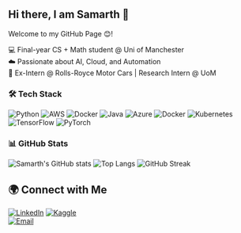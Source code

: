 ## Hi there, I am Samarth 👋
Welcome to my GitHub Page 😊!

💻 Final-year CS + Math student @ Uni of Manchester  
☁️ Passionate about AI, Cloud, and Automation  
🚀 Ex-Intern @ Rolls-Royce Motor Cars | Research Intern @ UoM

### 🛠 Tech Stack
![Python](https://img.shields.io/badge/Python-3776AB?style=for-the-badge&logo=python&logoColor=white)
![AWS](https://img.shields.io/badge/AWS-FF9900?style=for-the-badge&logo=amazon-aws&logoColor=white)
![Docker](https://img.shields.io/badge/Docker-2496ED?style=for-the-badge&logo=docker&logoColor=white)
![Java](https://img.shields.io/badge/Java-007396?style=for-the-badge&logo=java&logoColor=white)
![Azure](https://img.shields.io/badge/Azure-0078D4?style=for-the-badge&logo=microsoft-azure&logoColor=white)
![Docker](https://img.shields.io/badge/Docker-2496ED?style=for-the-badge&logo=docker&logoColor=white)
![Kubernetes](https://img.shields.io/badge/Kubernetes-326CE5?style=for-the-badge&logo=kubernetes&logoColor=white)
![TensorFlow](https://img.shields.io/badge/TensorFlow-FF6F00?style=for-the-badge&logo=tensorflow&logoColor=white)
![PyTorch](https://img.shields.io/badge/PyTorch-EE4C2C?style=for-the-badge&logo=pytorch&logoColor=white)



### 📊 GitHub Stats
![Samarth's GitHub stats](https://github-readme-stats.vercel.app/api?username=samarth-web&show_icons=true&theme=radical)
![Top Langs](https://github-readme-stats.vercel.app/api/top-langs/?username=samarth-web&layout=compact&theme=radical)
![GitHub Streak](https://streak-stats.demolab.com/?user=samarth-web&theme=radical)

## 🌍 Connect with Me

[![LinkedIn](https://img.shields.io/badge/LinkedIn-blue?style=for-the-badge&logo=linkedin)](https://www.linkedin.com/in/samarth-jain-ab69a2253/)
[![Kaggle](https://img.shields.io/badge/Kaggle-000?style=for-the-badge&logo=vercel)](https://www.kaggle.com/samarthj204)  
[![Email](https://img.shields.io/badge/Email-D14836?style=for-the-badge&logo=gmail&logoColor=white)](mailto:samarthj204@gmail.com)  


<!--
**samarth-web/samarth-web** is a ✨ _special_ ✨ repository because its `README.md` (this file) appears on your GitHub profile.
![Samarth's GitHub stats](https://github-readme-stats.vercel.app/api?username=samarth-webE&show_icons=true&theme=radical)

Here are some ideas to get you started:

- 🔭 I’m currently working on ...
- 🌱 I’m currently learning ...
- 👯 I’m looking to collaborate on ...
- 🤔 I’m looking for help with ...
- 💬 Ask me about ...
- 📫 How to reach me: ...
- 😄 Pronouns: ...
- ⚡ Fun fact: ...
-->
